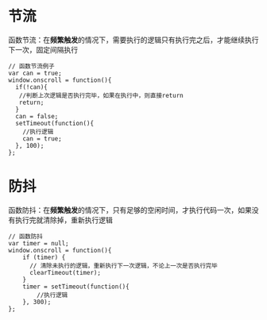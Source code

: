 # 节流
函数节流：在**频繁触发**的情况下，需要执行的逻辑只有执行完之后，才能继续执行下一次，固定间隔执行
```
// 函数节流例子
var can = true;
window.onscroll = function(){
  if(!can){
   //判断上次逻辑是否执行完毕，如果在执行中，则直接return
   return;
  }
  can = false;
  setTimeout(function(){
    //执行逻辑
    can = true;
  }, 100);
};
```
# 防抖
函数防抖：在**频繁触发**的情况下，只有足够的空闲时间，才执行代码一次，如果没有执行完就清除掉，重新执行逻辑
```
// 函数防抖
var timer = null;
window.onscroll = function(){
    if (timer) {
      // 清除未执行的逻辑，重新执行下一次逻辑，不论上一次是否执行完毕
      clearTimeout(timer);
    }
    timer = setTimeout(function(){
        //执行逻辑
    }, 300);
};

```